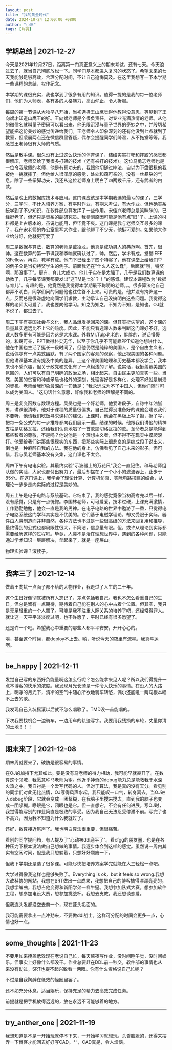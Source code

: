 ```yaml
---
layout: post
title: "我的黄金时代"
date: 2024-10-24 12:00:00 +0800
author: "小阳"
tags: [片羽]
---
```


## 学期总结 | 2021-12-27

今天是2021年12月27日，距离第一门真正意义上的期末考试，还有七天。今天浪过去了，就当自己彻底放松一下。同学们基本都进入复习的状态了。希望未来的七天我能够足够高效，合理分配时间，不让自己追悔莫及。在这里我想写一下本学期一些课程的总结，权作纪念。

本学期的课很充实，我也学到了很多有用的知识。值得一提的是我的每一位老师们，他们为人师表，各有各的人格魅力，高山仰止，令人折服。

每周的第一节课从大物早八开始，当初选择王山鹰觉得他教得没意思，等见到了王向斌才知道山鹰王的好。王向斌老师是个很负责任，对专业充满热情的老师。从他的微信名就叫量子密码可以看出来，他无限沉浸与量子世界的奇妙之中，并殷切希望能把这份美妙的感觉传递给我们。王老师令人印象深刻的还有他没到七点就到了教室，但凌晨两点还在微信群里答疑，偶尔会提醒同学们降温，从不拖堂等等。我感觉王老师很有大师的气质。

然后是散手课。很久没有上过这么快乐的体育课了，结结实实打靶和摔跤的感觉都很解压，老师交给了我很多打架的技术（还有被打的技术）。这位马勇志老师也是一位令我敬佩的老师，他是有真功夫的，我跟他切磋过摔法，自以为下盘很稳的我被他一挑就摔了。但他给人很浑厚的感觉，处处和蔼可亲的，没有一丝暴戾的气息。除了一些拳脚功夫，我还从这位老师身上明白了四两拨千斤，还有武者的内敛。

然后是晚上的数据库技术与应用。这门课应该是本学期我选的最亏的课了，三学分，三学时，不计入培养方案，有平时作业，有期末考试，有大作业。但也确实系统学到了不少知识，在软件部总算发挥了一些作用。宋佳兴老师总是笑眯眯的，已经挺老了，但还只是贵系的副研究员。我猜测原因可能是他有点"旧"了。上课的材料都是上古版本的，虽说也能用，但毕竟不爽。这门课是我与老师交互最多的课了，我在宋老师的办公室里写大作业，跟他聊了不少天，他挺可爱的。如果他大作业给分好，他就更可爱了

周二是数据与算法，数算的老师是戴凌龙。他真是成功男人的典范啊。首先，很帅。这在数算的第一节课我和李响就确认过了，帅。然后，学术有成。堂堂IEEE的Fellow。再次，教学有成。他门下已经出了四个特奖了，他在课堂上给我们举的例子全是当初特奖学生的例子。前面我还在"什么人这么蠢"，后面就"哦，特奖啊，那没事了"。更有，育儿大成功。他儿子实在是太强了，几乎是我们数算课的助教了，几乎每节课我都要发出"这TM是七岁？！"的感慨。建议本课程改为"数据与育儿"。有趣的是，他竟然是我觉得本学期最不聪明的老师。。。很多算法他自己都弄不明白，同学们问的问题他也往往答不上来。可贵的是，他并没有掩饰这一点，反而总是很谦虚地向同学们求教，主动承认自己没搞明白这些问题。我觉得这样的老师太可爱了，我也要向他学习。知之为知之，不知为不知，是知也。OJ就不说了，都过去了。

周二下午有美国社会与文化，我人品爆发抢回来的课。但其实挺失望的，这个课的质量其实远远比不上它的热度。因此，不能只看选课人数来判断这门课好不好，选课人数多更有可能是因为这是大水课。外教Mr.Tulp老老的，胖胖的，说话慢慢的，和蔼可亲，PPT做得朴实无华，以至于你几乎不可能靠PPT知道他想讲什么。他在中国也生活了挺长一段时间了，但他仍然是纯粹的美国人，是个自由主义者，说话偶尔有一点美式幽默，有了两个国家的客观的观察，他正视美国的各种问题。但他讲课基本没有提及中美的差异。上这个课美国地理和历史基本都没学会，我本来也不感兴趣，但关于政党和文化有了一点粗浅的了解。说实话，我挺羡慕美国的氛围的，人们可以有自己明确的政治立场，相比起来，自由民主更加真实一些。当然，美国的贫富和种族矛盾也格外的深刻，处理得好是多样化，处理不好就是崩溃的契机。老师给我印象最深的一句话是："我永远成为不了中国人，但你们随时可以成为美国人。"这句话什么意思，好像我和老师的理解是不同的。

周三是复变函数与数理方程。吴昊也是一个好老师，他爱讲段子，自称中年油腻男，讲课很清晰。他对于课程的质量很偏执，自己觉得没准备好的课他会建议我们不要听，他请我们吃饭寻求课程的建议。上课时，他会在黑板上写了擦，擦了写，把每一条公式的每一步推导都向我们展示一遍。结课的时候，他跟我们讲他的精神支柱是切格瓦拉，还给我们认真地唱了一首歌颂切格瓦拉的歌。革命者总是能得到那些智者的尊敬，不是吗？他说他是一个理想主义者，但不得不在现实中摸爬滚打。他爱给我们讲那些很现实的东西，把那些实际上很悲哀的是编成段子说出来，倒也是一种麻醉自我的方法。我在他的身上，仿佛看见了自己未来的影子。但可惜，我与吴老师基本没有交集，这门课也不太会。

周四下午有电电实验。其最终实验"示波器上的万花尺"我会一直记住。和马老师组队做的实验，大家也都付出努力了，最后却摆在了一个小小的滤波器上，止步于85分。在这门课上，我学会了理论计算、计算机仿真、实际电路搭建的结合，从理论一步步走向实际的过程是美妙的。

周五上午是电子电路与系统基础。它结束了，我的感觉竟像当初高考完以后一样，没有感觉，只是有一点恍惚。李国林老师，可可爱爱，技术过硬，上课充满激情，工作勤勤勉勉，他会一直是我的男神。在电子电路的世界中遨游了一番，只觉得电子电路系统这门学科其实是不优美的。它们基于电磁学理论，却又受限于实际，器件由人类制造而并非自然，各种方法也不过是一些很高级的方法来回复用和推导，最终得到的公式也都局限性很大，不简洁，信息量有限。但，或许从理论到实际都需要经历这样的过程吧。毕竟，人类不是活在理想世界中，遇到的各种问题，只能通过学术知识一层层解决，垒起来了，就是一座屎山。

物理实验课？滚犊子。

---

## 我奔三了 | 2021-12-14

做着王向斌一点面子都不给的大物作业，我走过了人生的二十年。

这个生日好像彻底被所有人忘记了，差点包括我自己。我也不怎么看重自己的生日，但总是留有一点期待，期待着自己能在别人的心中占着个位置。但其实，我只是无足轻重的一个人罢了。可能是我不注重人际关系的培养了吧，还经常得罪人。就让这一天平平淡淡度过吧，也不许愿了，平时已经有很多愿望了。

还是许一个吧。希望我心中重要的那些人都平平安安，开开心心的。

唉，甚至这个时候，都deploy不上去。哟，听说今天的夜里有流星。我真幸运啊。

---

## be_happy | 2021-12-11
发觉自己写的东西好负能量啊这怎么行呢？怎么能拿来见人呢？所以我们得提升一点本博客的快乐的浓度。我发现月光长骑是一件令人快乐的事情。在没人的大路上，明净的月光下，清冷的空气中随心所欲地骑车转悠，偶尔还能吼一两句根本唱不上去的歌。

我发现自己入坑摇滚以后就不怎么唱歌了。TMD没一首能唱的。

下次我要找机会一边骑车，一边用车的轨迹写字。我要用我残损的车轮，丈量你清的土地！！！

---

## 期末来了 | 2021-12-08

期末周就要来了，破防是很容易的事情。

在OJ的加持下尤其如此。要是没有马老师的得力相助，我可能早就裂开了。在数算这个领域，我愿意称马老师为爹。他近乎神奇的debug能力总是能救我于水深火热之中。我自衬是一个爱写代码的人。但对于算法，我是真的没有天分。看见别的同学们对此无比热情，OJ写得风声水起，我只能叹一口气，转身离去。当OJ进入debug阶段，它就会变成一团浆糊，在我脑子里搅来搅去，直到我的脑子也变成一团浆糊。睁眼是它，闭眼也是它。但一直想它，不会有任何进展。写OJ时，我觉得能写别的作业简直是极致的享受。因为我自己无法忍受停滞不前。写完了也不高兴，因为我不知道为什么我就过了。

还好，数算接近尾声了。我也明白算法很重要，但很痛苦。

看别的同学提问箱，有人提及了"心动被ddl磨平了"。看xfgg的朋友圈，也是在各种压力下根本没法做自己想做的事情。我逐步体会到这样的感觉。虽然说一周内其实有空闲时间，但是我只想躺着，只想好好颓废一下。

但我下学期还是选了很多课。可能尽快把培养方案学完就能在大三轻松一点吧。

大学过得像我这样也是够失败了。Everything is ok，but it feels so wrong.我想大改科协的网站，我想在SRT做出一点成果，我想把自己的博客搞得漂漂亮亮的，我想学编曲，我想吉他变得和新阳学弟一样牛逼。我想参加队式大赛，想参加软件工程，想参加电设大赛，想参加挑战杯。我想去支教。我还想谈恋爱。

但我连头发都没空去剪一个，现在蓬头垢面的。

我可能需要拿出一点冲劲来，不要做ddl战士。这样可分配的时间会更多一点，心情也好一点。

---

## some_thoughts | 2021-11-23

不要用忙来掩盖低效现在老说自己忙，每天熬夜写作业，没时间睡午觉，没时间娱乐。但事实上好像什么都没干。作业总要赶在DDL前一秒交，软件部的事情也从来没有动过，SRT也提不起兴致看一两眼。你有什么资格说自己忙呢？

不过是自我陶醉在低效的怪圈里罢了。

还不如充分休息，适当娱乐，保持充足的精力去高效完成任务。

前提就是把手机放得远远的，放在永远不可能够着的地方。

---

## try_anther_one | 2021-11-19

我想知道是不是一开始玩就停不下来，一开始学习就想玩。头昏脑胀的，还得来摆弄一下博客才能回去好好写CAD。艹，CAD真是，令人烦恼。